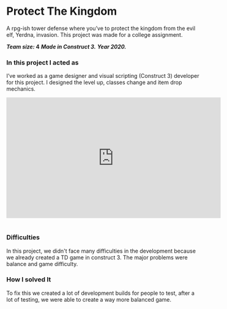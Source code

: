 # Protect The Kingdom

A rpg-ish tower defense where you’ve to protect the kingdom from the evil elf, Yerdna, invasion.
This project was made for a college assignment.

**_Team size:_ 4**
**_Made in Construct 3._**
**_Year 2020._**

### In this project I acted as
I’ve worked as a game designer and visual scripting (Construct 3) developer for this project. I designed the level up, classes change and item drop mechanics.

<iframe width="560" height="315" src="https://www.youtube.com/embed/qK3qda1EG6M" frameborder="0" allow="accelerometer; autoplay; clipboard-write; encrypted-media; gyroscope; picture-in-picture" allowfullscreen></iframe>
&nbsp;

### Difficulties
In this project, we didn't face many difficulties in the development because we already created a TD game in construct 3. The major problems were balance and game difficulty.

### How I solved It
To fix this we created a lot of development builds for people to test, after a lot of testing, we were able to create a way more balanced game.